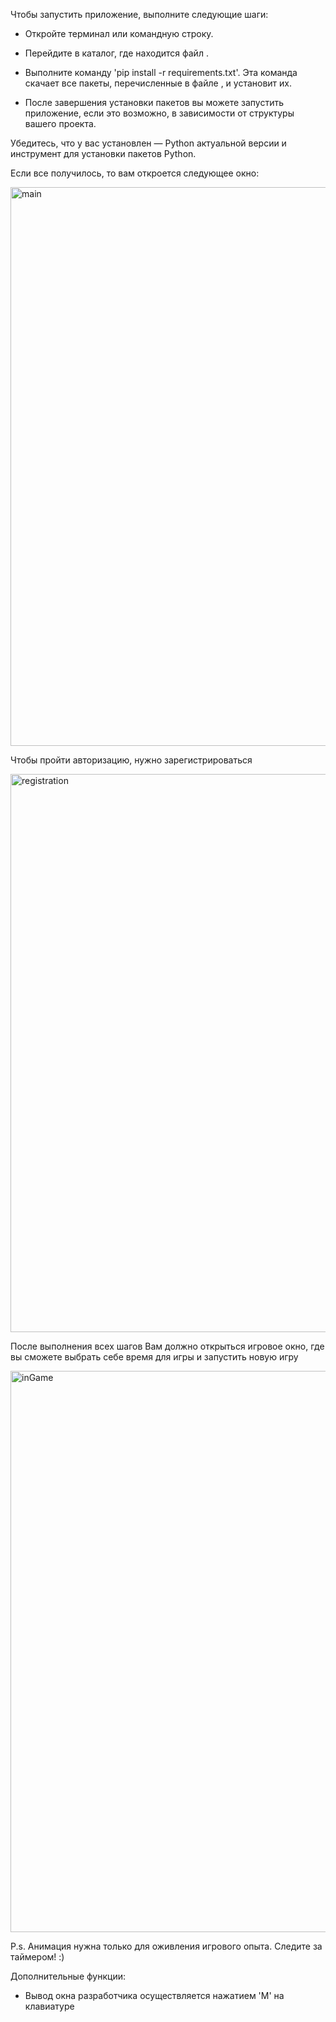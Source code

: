 Чтобы запустить приложение, выполните следующие шаги:

- Откройте терминал или командную строку.

- Перейдите в каталог, где находится файл .

- Выполните команду 'pip install -r requirements.txt'. Эта команда скачает все пакеты, перечисленные в файле , и установит их.

- После завершения установки пакетов вы можете запустить приложение, если это возможно, в зависимости от структуры вашего проекта.

Убедитесь, что у вас установлен  — Python актуальной версии и инструмент для установки пакетов Python.

Если все получилось, то вам откроется следующее окно:

<img width="894" alt="main" src="https://github.com/user-attachments/assets/d3a7c8b3-e039-4d5b-a2e9-93963eeeefd0" />

Чтобы пройти авторизацию, нужно зарегистрироваться
  
<img width="893" alt="registration" src="https://github.com/user-attachments/assets/91351ef1-56eb-454e-b7cc-57ef31f3b7cb" />

После выполнения всех шагов Вам должно открыться игровое окно, где вы сможете выбрать себе время для игры и запустить новую игру

<img width="898" alt="inGame" src="https://github.com/user-attachments/assets/9e9a6f29-c98c-4c9b-8314-9928b70ed0c4" />

P.s. Анимация нужна только для оживления игрового опыта. Следите за таймером! :)

Дополнительные функции:
- Вывод окна разработчика осуществляется нажатием 'M' на клавиатуре
